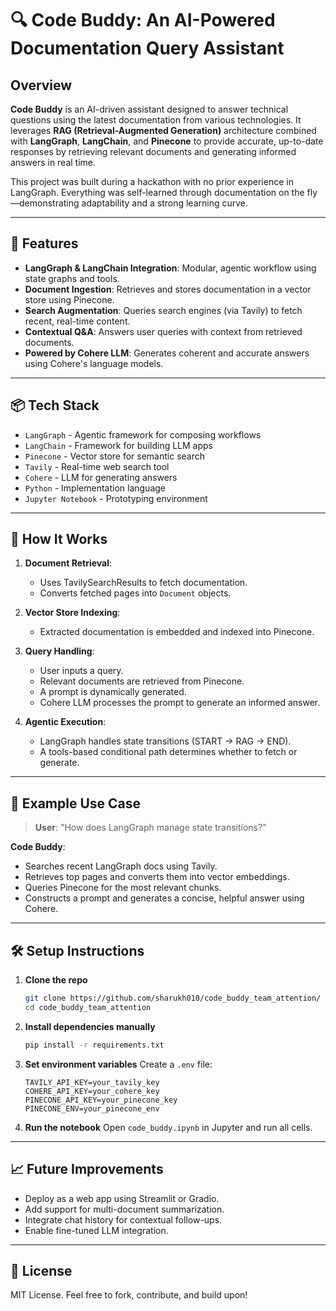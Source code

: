 # 🔍 Code Buddy: An AI-Powered Documentation Query Assistant

## Overview

**Code Buddy** is an AI-driven assistant designed to answer technical questions using the latest documentation from various technologies. It leverages **RAG (Retrieval-Augmented Generation)** architecture combined with **LangGraph**, **LangChain**, and **Pinecone** to provide accurate, up-to-date responses by retrieving relevant documents and generating informed answers in real time.

This project was built during a hackathon with no prior experience in LangGraph. Everything was self-learned through documentation on the fly—demonstrating adaptability and a strong learning curve.

---

## 🔧 Features

* **LangGraph & LangChain Integration**: Modular, agentic workflow using state graphs and tools.
* **Document Ingestion**: Retrieves and stores documentation in a vector store using Pinecone.
* **Search Augmentation**: Queries search engines (via Tavily) to fetch recent, real-time content.
* **Contextual Q\&A**: Answers user queries with context from retrieved documents.
* **Powered by Cohere LLM**: Generates coherent and accurate answers using Cohere's language models.

---

## 📦 Tech Stack

* `LangGraph` - Agentic framework for composing workflows
* `LangChain` - Framework for building LLM apps
* `Pinecone` - Vector store for semantic search
* `Tavily` - Real-time web search tool
* `Cohere` - LLM for generating answers
* `Python` - Implementation language
* `Jupyter Notebook` - Prototyping environment

---

## 🚀 How It Works

1. **Document Retrieval**:

   * Uses TavilySearchResults to fetch documentation.
   * Converts fetched pages into `Document` objects.

2. **Vector Store Indexing**:

   * Extracted documentation is embedded and indexed into Pinecone.

3. **Query Handling**:

   * User inputs a query.
   * Relevant documents are retrieved from Pinecone.
   * A prompt is dynamically generated.
   * Cohere LLM processes the prompt to generate an informed answer.

4. **Agentic Execution**:

   * LangGraph handles state transitions (START → RAG → END).
   * A tools-based conditional path determines whether to fetch or generate.

---

## 🧪 Example Use Case

> **User**: "How does LangGraph manage state transitions?"

**Code Buddy**:

* Searches recent LangGraph docs using Tavily.
* Retrieves top pages and converts them into vector embeddings.
* Queries Pinecone for the most relevant chunks.
* Constructs a prompt and generates a concise, helpful answer using Cohere.

---

## 🛠️ Setup Instructions

1. **Clone the repo**

   ```bash
   git clone https://github.com/sharukh010/code_buddy_team_attention/
   cd code_buddy_team_attention
   ```

2. **Install dependencies manually**

   ```bash
   pip install -r requirements.txt
   ```

3. **Set environment variables**
   Create a `.env` file:

   ```env
   TAVILY_API_KEY=your_tavily_key
   COHERE_API_KEY=your_cohere_key
   PINECONE_API_KEY=your_pinecone_key
   PINECONE_ENV=your_pinecone_env
   ```

4. **Run the notebook**
   Open `code_buddy.ipynb` in Jupyter and run all cells.

---

## 📈 Future Improvements

* Deploy as a web app using Streamlit or Gradio.
* Add support for multi-document summarization.
* Integrate chat history for contextual follow-ups.
* Enable fine-tuned LLM integration.

---

## 📄 License

MIT License. Feel free to fork, contribute, and build upon!

